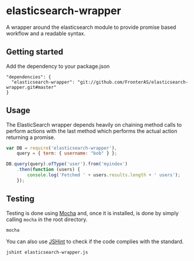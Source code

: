 elasticsearch-wrapper
======================

A wrapper around the elasticsearch module to provide promise based workflow and a readable syntax.

## Getting started

Add the dependency to your package.json
```
"dependencies": {
  "elasticsearch-wrapper": "git://github.com/FronterAS/elasticsearch-wrapper.git#master"
}
```

## Usage

The ElasticSearch wrapper depends heavily on chaining method calls to perform actions with the last method which performs the actual action returning a promise.

```js
var DB = require('elasticsearch-wrapper'),
    query = { term: { username: "bob" } };

DB.query(query).ofType('user').from('myindex')
    .then(function (users) {
        console.log('Fetched ' + users.results.length + ' users');
    });
```

## Testing

Testing is done using [Mocha](http://visionmedia.github.io/mocha/) and, once it is installed, is done by simply calling `mocha` in the root directory.

```bash
mocha
```

You can also use [JSHint](http://jshint.com/) to check if the code complies with the standard.

```bash
jshint elasticsearch-wrapper.js
```
